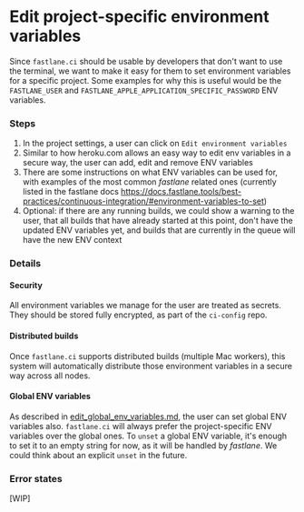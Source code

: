 # Edit project-specific environment variables #

Since `fastlane.ci` should be usable by developers that don't want to use the terminal, we want to make it easy for them to set environment variables for a specific project. Some examples for why this is useful would be the `FASTLANE_USER` and `FASTLANE_APPLE_APPLICATION_SPECIFIC_PASSWORD` ENV variables.
	
### Steps ###
1. In the project settings, a user can click on `Edit environment variables`
1. Similar to how heroku.com allows an easy way to edit env variables in a secure way, the user can add, edit and remove ENV variables
1. There are some instructions on what ENV variables can be used for, with examples of the most common _fastlane_ related ones (currently listed in the fastlane docs https://docs.fastlane.tools/best-practices/continuous-integration/#environment-variables-to-set)
1. Optional: if there are any running builds, we could show a warning to the user, that all builds that have already started at this point, don't have the updated ENV variables yet, and builds that are currently in the queue will have the new ENV context

### Details ###


#### Security ####

All environment variables we manage for the user are treated as secrets. They should be stored fully encrypted, as part of the `ci-config` repo.

#### Distributed builds ####

Once `fastlane.ci` supports distributed builds (multiple Mac workers), this system will automatically distribute those environment variables in a secure way across all nodes.

#### Global ENV variables ####

As described in [edit_global_env_variables.md](./edit_global_env_variables.md), the user can set global ENV variables also. `fastlane.ci` will always prefer the project-specific ENV variables over the global ones. To `unset` a global ENV variable, it's enough to set it to an empty string for now, as it will be handled by _fastlane_. We could think about an explicit `unset` in the future.

### Error states ###

[WIP]
